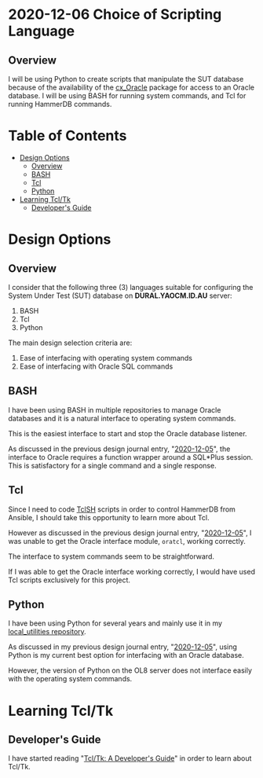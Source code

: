 2020-12-06 Choice of Scripting Language
=======================================

Overview
--------

I will be using Python to create scripts that manipulate the SUT database
because of the availability of the
[cx_Oracle](https://oracle.github.io/python-cx_Oracle) package for access
to an Oracle database. I will be using BASH for running system commands, and
Tcl for running HammerDB commands.

Table of Contents
=================

* [Design Options](#design-options)
  * [Overview](#overview)
  * [BASH](#bash)
  * [Tcl](#tcl)
  * [Python](#python)
* [Learning Tcl/Tk](#learning-tcltk)
  * [Developer's Guide](#developers-guide)

Design Options
==============

Overview
--------

I consider that the following three (3) languages suitable for configuring the
System Under Test (SUT) database on __DURAL.YAOCM.ID.AU__ server:

1. BASH
1. Tcl
1. Python

The main design selection criteria are:
1. Ease of interfacing with operating system commands
1. Ease of interfacing with Oracle SQL commands

BASH
----

I have been using BASH in multiple repositories to manage Oracle databases and
it is a natural interface to operating system commands.

This is the easiest interface to start and stop the Oracle database listener.

As discussed in the previous design journal entry,
"[2020-12-05](https://github.com/dfhawthorne/demos/blob/master/resource_manager_thruput/design_journal/2020_12_05.md)",
the interface to Oracle requires a function wrapper around a SQL*Plus session.
This is satisfactory for a single command and a single response.

Tcl
---

Since I need to code
[TclSH](https://www.tcl.tk/man/tcl8.4/UserCmd/tclsh.htm)
scripts in order to control HammerDB from Ansible, I should take this
opportunity to learn more about Tcl.

However as discussed in the previous design journal entry,
"[2020-12-05](https://github.com/dfhawthorne/demos/blob/master/resource_manager_thruput/design_journal/2020_12_05.md)",
I was unable to get the Oracle interface module, `oratcl`, working correctly.

The interface to system commands seem to be straightforward.

If I was able to get the Oracle interface working correctly, I would have
used Tcl scripts exclusively for this project.  

Python
------

I have been using Python for several years and mainly use it in my
[local_utilities repository](https://github.com/dfhawthorne/local_utilities).

As discussed in my previous design journal entry,
"[2020-12-05](https://github.com/dfhawthorne/demos/blob/master/resource_manager_thruput/design_journal/2020_12_05.md)",
using Python is my current best option for interfacing with an Oracle database.

However, the version of Python on the OL8 server does not interface easily
with the operating system commands.

Learning Tcl/Tk
===============

Developer's Guide
-----------------

I have started reading
"[Tcl/Tk: A Developer's Guide](https://www.google.com.au/books/edition/Tcl_Tk/Q456ZBToexUC)"
in order to learn about Tcl/Tk.